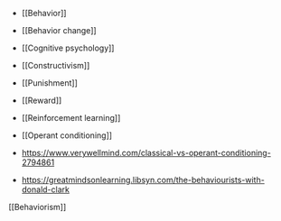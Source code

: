 - [[Behavior]]
- [[Behavior change]]
- [[Cognitive psychology]]
- [[Constructivism]]
- [[Punishment]]
- [[Reward]]
- [[Reinforcement learning]]
- [[Operant conditioning]]

- https://www.verywellmind.com/classical-vs-operant-conditioning-2794861

- https://greatmindsonlearning.libsyn.com/the-behaviourists-with-donald-clark

[[Behaviorism]]
